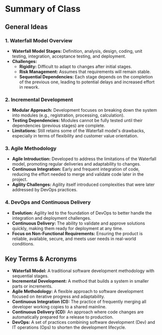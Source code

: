 # Summary of Class

## General Ideas

### 1. Waterfall Model Overview
- **Waterfall Model Stages:** Definition, analysis, design, coding, unit testing, integration, acceptance testing, and deployment.
- **Challenges:** 
  - **Rigidity:** Difficult to adapt to changes after initial stages.
  - **Risk Management:** Assumes that requirements will remain stable.
  - **Sequential Dependencies:** Each stage depends on the completion of the previous one, leading to potential delays and increased effort in rework.

### 2. Incremental Development
- **Modular Approach:** Development focuses on breaking down the system into modules (e.g., registration, processing, calculation).
- **Testing Dependencies:** Modules cannot be fully tested until their dependencies (previous stages) are complete.
- **Limitations:** Still retains some of the Waterfall model's drawbacks, especially in terms of flexibility and customer value orientation.

### 3. Agile Methodology
- **Agile Introduction:** Developed to address the limitations of the Waterfall model, promoting regular deliveries and adaptability to changes.
- **Continuous Integration:** Early and frequent integration of code, reducing the effort needed to merge and validate code later in the project.
- **Agility Challenges:** Agility itself introduced complexities that were later addressed by DevOps practices.

### 4. DevOps and Continuous Delivery
- **Evolution:** Agility led to the foundation of DevOps to better handle the integration and deployment challenges.
- **Continuous Delivery:** The ability to validate and approve solutions quickly, making them ready for deployment at any time.
- **Focus on Non-Functional Requirements:** Ensuring the product is reliable, available, secure, and meets user needs in real-world conditions.

## Key Terms & Acronyms

- **Waterfall Model:** A traditional software development methodology with sequential stages.
- **Incremental Development:** A method that builds a system in smaller parts or increments.
- **Agile Methodology:** A flexible approach to software development focused on iterative progress and adaptability.
- **Continuous Integration (CI):** The practice of frequently merging all developer working copies to a shared mainline.
- **Continuous Delivery (CD):** An approach where code changes are automatically prepared for a release to production.
- **DevOps:** A set of practices combining software development (Dev) and IT operations (Ops) to shorten the development lifecycle.
